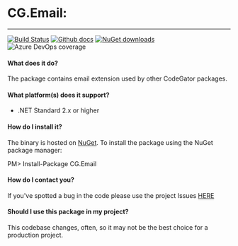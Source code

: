 # CG.Email: 
---
[![Build Status](https://dev.azure.com/codegator/CG.Email/_apis/build/status/CodeGator.CG.Email?branchName=master)](https://dev.azure.com/codegator/CG.Email/_build/latest?definitionId=1&branchName=master)
[![Github docs](https://img.shields.io/static/v1?label=Documentation&message=online&color=blue)](https://codegator.github.io/CG.Email/index.html)
[![NuGet downloads](https://img.shields.io/nuget/dt/CG.Email.svg?style=flat)](https://nuget.org/packages/CG.Email)
![Azure DevOps coverage](https://img.shields.io/azure-devops/coverage/codegator/CG.Email/3)

#### What does it do?
The package contains email extension used by other CodeGator packages.

#### What platform(s) does it support?
* .NET Standard 2.x or higher

#### How do I install it?
The binary is hosted on [NuGet](https://www.nuget.org/packages/CG.Email/). To install the package using the NuGet package manager:

PM> Install-Package CG.Email

#### How do I contact you?
If you've spotted a bug in the code please use the project Issues [HERE](https://github.com/CodeGator/CG.Email/issues)

#### Should I use this package in my project?
This codebase changes, often, so it may not be the best choice for a production project. 
